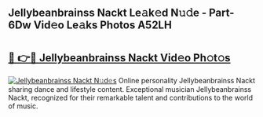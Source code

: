 ## Jellybeanbrainss Nackt Le𝚊k𝚎d N𝚞𝚍e - Part-6Dw Vid𝚎o Le𝚊ks Photos A52LH

# <h2><a href="http://fb84d3.evod.top/?m=Jellybeanbrainss+Nackt">🔗 👉🔴 Jellybeanbrainss Nackt Vid𝚎o Ph𝚘t𝚘s</a></h2>

[![Jellybeanbrainss Nackt N𝚞d𝚎s](https://i.imgur.com/8V9OHl7.gif)](http://fb84d3.evod.top/?m=Jellybeanbrainss+Nackt)
Online personality Jellybeanbrainss Nackt sharing dance and lifestyle content. Exceptional musician Jellybeanbrainss Nackt, recognized for their remarkable talent and contributions to the world of music. 
